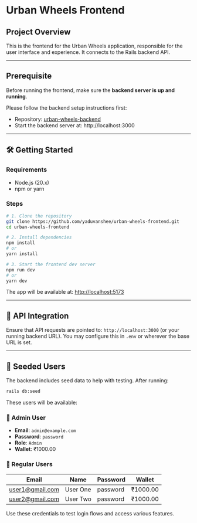 # Urban Wheels Frontend

## Project Overview

This is the frontend for the Urban Wheels application, responsible for the user interface and experience. It connects to the Rails backend API.

---

## Prerequisite

Before running the frontend, make sure the **backend server is up and running**.

Please follow the backend setup instructions first:
- Repository: [urban-wheels-backend](https://github.com/yaduvanshee/urban-wheels-backend)
- Start the backend server at: http://localhost:3000

---

## 🛠️ Getting Started

### Requirements
- Node.js (20.x)
- npm or yarn

### Steps

```sh
# 1. Clone the repository
git clone https://github.com/yaduvanshee/urban-wheels-frontend.git
cd urban-wheels-frontend

# 2. Install dependencies
npm install
# or
yarn install

# 3. Start the frontend dev server
npm run dev
# or
yarn dev
```

The app will be available at: [http://localhost:5173](http://localhost:5173)

---

## 🔗 API Integration

Ensure that API requests are pointed to: `http://localhost:3000` (or your running backend URL).
You may configure this in `.env` or wherever the base URL is set.

---

## 👥 Seeded Users

The backend includes seed data to help with testing. After running:

```sh
rails db:seed
```

These users will be available:

### 🔐 Admin User

- **Email**: `admin@example.com`
- **Password**: `password`
- **Role**: `Admin`
- **Wallet**: ₹1000.00

### 👤 Regular Users

| Email            | Name       | Password | Wallet  |
|------------------|------------|----------|---------|
| user1@gmail.com  | User One   | password | ₹1000.00 |
| user2@gmail.com  | User Two   | password | ₹1000.00 |

Use these credentials to test login flows and access various features.

